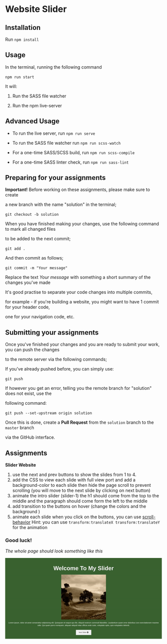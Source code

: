 # Website Slider

  

## Installation

  

Run `npm install`

  

## Usage

  

In the terminal, running the following command

  

`npm run start`

  

It will:

  

1) Run the SASS file watcher

2) Run the npm live-server

  

## Advanced Usage

  

- To run the live server, run `npm run serve`

- To run the SASS file watcher run `npm run scss-watch`

- For a one-time SASS/SCSS build, run `npm run scss-compile`

- For a one-time SASS linter check, run `npm run sass-lint`

  

## Preparing for your assignments

  

**Important!** Before working on these assignments, please make sure to create

a new branch with the name "solution" in the terminal;

  

`git checkout -b solution`

  

When you have finished making your changes, use the following command to mark all changed files

to be added to the next commit;

  

`git add .`

  

And then commit as follows;

  

`git commit -m "Your message"`

  

Replace the text _Your message_ with something a short summary of the changes you've made

  

It's good practise to separate your code changes into multiple commits,

for example - if you're building a website, you might want to have 1 commit for your header code,

one for your navigation code, etc.

  

## Submitting your assignments

  

Once you've finished your changes and you are ready to submit your work, you can push the changes

to the remote server via the following commands;

  

If you've already pushed before, you can simply use:

  

`git push`

  

If however you get an error, telling you the remote branch for "solution" does not exist, use the

following command:

  

`git push --set-upstream origin solution`

  

Once this is done, create a **Pull Request** from the `solution` branch to the `master` branch

via the GitHub interface.

  

## Assignments
**Slider Website** 
1. use the next and prev buttons to show the slides from 1 to 4.
2. add the CSS to view each slide with full view port and add a background-color to each slide then hide the page scroll to prevent scrolling (you will move to the next slide by clicking on next button)
3. animate the intro slider (slider-1) the h1 should come from the top to the middle and the paragraph should come form the left to the middle 
4. add transition to the buttons on hover (change the colors and the background )
5. animate each slide when you click on the buttons, you can use [scroll-behavior](https://developer.mozilla.org/en-US/docs/Web/CSS/scroll-behavior)
Hint: you can use `transform:translateX transform:translateY `for the animation
### Good luck!
_The whole page should look something like this_

![this is the slider](slider.gif)
